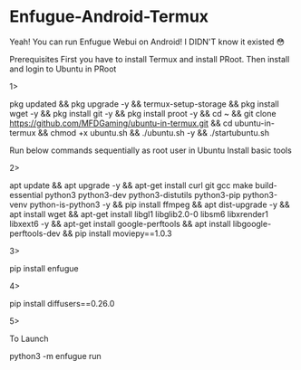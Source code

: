 # Enfugue-Android-Termux
Yeah! You can run  Enfugue Webui on Android! I DIDN'T know it existed 😳 






Prerequisites First you have to install Termux and install PRoot. Then install and login to Ubuntu in PRoot


1>


pkg updated && pkg upgrade -y && termux-setup-storage && pkg install wget -y && pkg install git -y && pkg install proot -y && cd ~ && git clone https://github.com/MFDGaming/ubuntu-in-termux.git && cd ubuntu-in-termux && chmod +x ubuntu.sh && ./ubuntu.sh -y && ./startubuntu.sh

 Run below commands sequentially as root user in Ubuntu
Install basic tools


2>

apt update && apt upgrade -y && apt-get install curl git gcc make build-essential python3 python3-dev python3-distutils python3-pip python3-venv python-is-python3 -y && pip install ffmpeg && apt dist-upgrade -y && apt install wget && apt-get install libgl1 libglib2.0-0 libsm6 libxrender1 libxext6 -y && apt-get install google-perftools &&
apt install libgoogle-perftools-dev && pip install moviepy==1.0.3


3>


pip install enfugue


4>

pip install diffusers==0.26.0

5>


To Launch

python3 -m enfugue run



